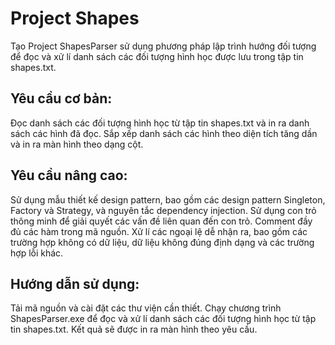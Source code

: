 # Project Shapes
Tạo Project ShapesParser sử dụng phương pháp lập trình hướng đối tượng để đọc và xử lí danh sách các đối tượng hình học được lưu trong tập tin shapes.txt.

## Yêu cầu cơ bản:
Đọc danh sách các đối tượng hình học từ tập tin shapes.txt và in ra danh sách các hình đã đọc.
Sắp xếp danh sách các hình theo diện tích tăng dần và in ra màn hình theo dạng cột.

## Yêu cầu nâng cao:
Sử dụng mẫu thiết kế design pattern, bao gồm các design pattern Singleton, Factory và Strategy, và nguyên tắc dependency injection.
Sử dụng con trỏ thông minh để giải quyết các vấn đề liên quan đến con trỏ.
Comment đầy đủ các hàm trong mã nguồn.
Xử lí các ngoại lệ dễ nhận ra, bao gồm các trường hợp không có dữ liệu, dữ liệu không đúng định dạng và các trường hợp lỗi khác.

## Hướng dẫn sử dụng:
Tải mã nguồn và cài đặt các thư viện cần thiết.
Chạy chương trình ShapesParser.exe để đọc và xử lí danh sách các đối tượng hình học từ tập tin shapes.txt.
Kết quả sẽ được in ra màn hình theo yêu cầu.
